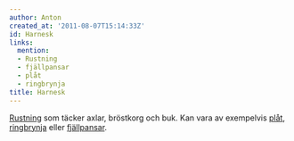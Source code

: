 ```yaml
---
author: Anton
created_at: '2011-08-07T15:14:33Z'
id: Harnesk
links:
  mention:
  - Rustning
  - fjällpansar
  - plåt
  - ringbrynja
title: Harnesk
---
```


[Rustning] som täcker axlar, bröstkorg och buk. Kan vara av exempelvis [plåt], [ringbrynja] eller
[fjällpansar].

  [Rustning]: Rustning
  [plåt]: plåt
  [ringbrynja]: ringbrynja
  [fjällpansar]: fjällpansar

